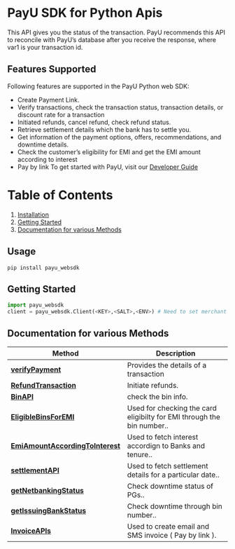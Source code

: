 
# PayU SDK for Python Apis
This API gives you the status of the transaction. PayU recommends this API to reconcile with PayU’s database after you receive the response, where var1 is your transaction id.

## Features Supported
Following features are supported in the PayU Python web SDK:
- Create Payment Link.
- Verify transactions, check the transaction status, transaction details, or discount rate for a transaction
- Initiated refunds, cancel refund, check refund status.
- Retrieve settlement details which the bank has to settle you.
- Get information of the payment options, offers, recommendations, and downtime details.
- Check the customer’s eligibility for EMI and get the EMI amount according to interest
- Pay by link
  To get started with PayU, visit our [Developer Guide](https://devguide.payu.in/low-code-web-sdk/getting-started-low-code-web-sdk/register-for-a-test-merchant-account/)
# Table of Contents
    
1. [Installation](#usage)
2. [Getting Started](#getting-started)
3. [Documentation for various Methods](#documentation-for-various-methods)

## Usage

```shell
pip install payu_websdk
```
## Getting Started

```python
import payu_websdk
client = payu_websdk.Client(<KEY>,<SALT>,<ENV>) # Need to set merchant key,salt and env ("TEST"/"LIVE")
```




## Documentation for various Methods
Method                                                                                                           |  Description
|------------------------------------------------------------------------------------------------------------------| -------------
| [**verifyPayment**](/docs/verifyPayment.md)            | Provides the details of a transaction
| [**RefundTransaction**](/docs/RefundAPI.md)            | Initiate refunds.
| [**BinAPI**](/docs/BinAPI.md)            | check the bin info.
| [**EligibleBinsForEMI**](/docs/eligibleBinsForEMI.md)            | Used for checking the card eligibilty for EMI through the bin number..
| [**EmiAmountAccordingToInterest**](/docs/getEmiAmountAccordingToInterest.md)            | Used to fetch interest accordign to Banks and tenure..
| [**settlementAPI**](/docs/settlementDetailsApis.md)            | Used to fetch settlement details for a particular date..
| [**getNetbankingStatus**](/docs/getNetbankingStatus.md)            | Check downtime status of PGs..
| [**getIssuingBankStatus**](/docs/getIssuingBankStatus.md)            | Check downtime through bin number..
| [**InvoiceAPIs**](/docs/InvoiceAPIs.md)            | Used to create email and SMS invoice ( Pay by link ).
